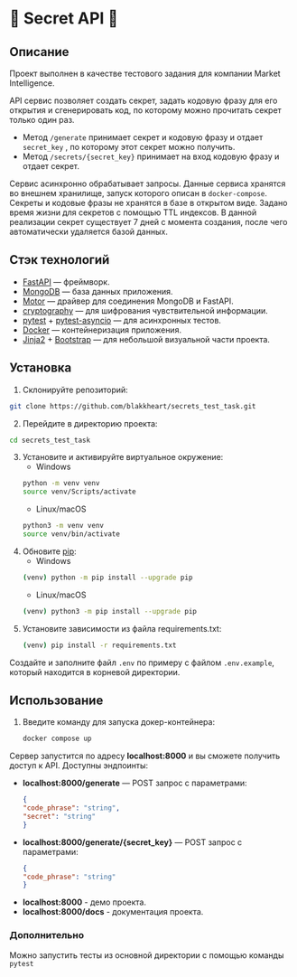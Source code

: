 
# 🔐 Secret API 🔐

## Описание

Проект выполнен в качестве тестового задания для компании Market Intelligence.

API сервис позволяет создать секрет, задать кодовую фразу для его открытия и cгенерировать код, по которому можно прочитать секрет только один раз.
-   Метод  `/generate`  принимает секрет и кодовую фразу и отдает  `secret_key` , по которому этот секрет можно получить.
-   Метод  `/secrets/{secret_key}`  принимает на вход кодовую фразу и отдает секрет.

Сервис асинхронно обрабатывает запросы.
Данные сервиса хранятся во внешнем хранилище, запуск которого описан в  `docker-compose`. 
Секреты и кодовые фразы не хранятся в базе в открытом виде.
Задано время жизни для секретов с помощью TTL индексов. В данной реализации секрет существует 7 дней с момента создания, после чего автоматически удаляется базой данных.
 

## Стэк технологий

- [FastAPI](https://fastapi.tiangolo.com/) — фреймворк.
- [MongoDB](https://www.mongodb.com/) — база данных приложения.
- [Motor](https://github.com/mongodb/motor) — драйвер для соединения MongoDB и FastAPI.
- [cryptography](https://pypi.org/project/cryptography/)  — для шифрования чувствительной информации.
- [pytest](https://docs.pytest.org/en/8.0.x/) + [pytest-asyncio](https://pypi.org/project/pytest-asyncio/) — для асинхронных тестов.
- [Docker](https://www.docker.com/) — контейнеризация приложения.
- [Jinja2](https://pypi.org/project/Jinja2/) + [Bootstrap](https://getbootstrap.com/)  — для небольшой визуальной части проекта.

## Установка

1. Склонируйте репозиторий:
```bash
git clone https://github.com/blakkheart/secrets_test_task.git
```
2. Перейдите в директорию проекта:
```bash
cd secrets_test_task
```
3. Установите и активируйте виртуальное окружение:
   - Windows
   ```bash
   python -m venv venv
   source venv/Scripts/activate
   ```
   - Linux/macOS
   ```bash
   python3 -m venv venv
   source venv/bin/activate
   ```
4. Обновите [pip](https://pip.pypa.io/en/stable/):
   - Windows
   ```bash
   (venv) python -m pip install --upgrade pip
   ```
   - Linux/macOS
   ```bash
   (venv) python3 -m pip install --upgrade pip
   ```
5. Установите зависимости из файла requirements.txt:
   ```bash
   (venv) pip install -r requirements.txt
   ```
Создайте и заполните файл `.env` по примеру с файлом `.env.example`, который находится в корневой директории.



## Использование  

1. Введите команду для запуска докер-контейнера:
	```bash
	docker compose up
	```
Cервер запустится по адресу **localhost:8000** и вы сможете получить доступ к API.
Доступны эндпоинты:
 - **localhost:8000/generate**   —   POST запрос c параметрами:
	 ```json
	 {
	 "code_phrase": "string",
	 "secret": "string"
	 }
	 ```
  - **localhost:8000/generate/{secret_key}**   —   POST запрос c параметрами:
	  ```json
	  {
	 "code_phrase": "string"
	 }
	  ```
  - **localhost:8000** - демо проекта.
  - **localhost:8000/docs** - документация проекта.

### Дополнительно
Можно запустить тесты из основной директории с помощью команды `pytest`

